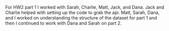 For HW2 part 1 I worked with Sarah, Charlie, Matt, Jack, and Dana. Jack and Charlie helped with setting up the code to grab the api. Matt, Sarah, Dana, and I worked on understanding the structure of the dataset for part 1 and then I continued to work with Dana and Sarah on part 2.

